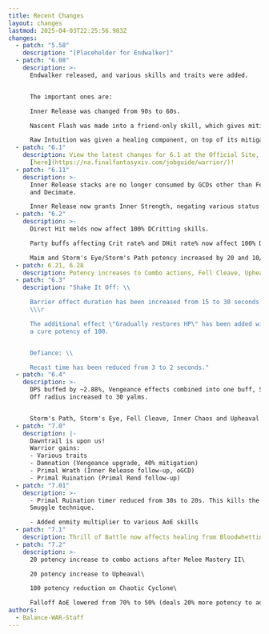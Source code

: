 ```yaml
---
title: Recent Changes
layout: changes
lastmod: 2025-04-03T22:25:56.983Z
changes:
  - patch: "5.58"
    description: "[Placeholder for Endwalker]"
  - patch: "6.08"
    description: >-
      Endwalker released, and various skills and traits were added.  


      The important ones are:  

      Inner Release was changed from 90s to 60s.  

      Nascent Flash was made into a friend-only skill, which gives mitigation and heals.  

      Raw Intuition was given a healing component, on top of its mitigation.  
  - patch: "6.1"
    description: View the latest changes for 6.1 at the Official Site, located
      [here](https://na.finalfantasyxiv.com/jobguide/warrior/)!
  - patch: "6.11"
    description: >-
      Inner Release stacks are no longer consumed by GCDs other than Fell Cleave
      and Decimate.  

      Inner Release now grants Inner Strength, negating various status effects.
  - patch: "6.2"
    description: >-
      Direct Hit melds now affect 100% DCritting skills.  

      Party buffs affecting Crit rate% and DHit rate% now affect 100% DCritting skills.  

      Maim and Storm's Eye/Storm's Path potency increased by 20 and 10/10 respectively.
  - patch: 6.21, 6.28
    description: Potency increases to Combo actions, Fell Cleave, Upheaval.
  - patch: "6.3"
    description: "Shake It Off: \\

      Barrier effect duration has been increased from 15 to 30 seconds.
      \\\r

      The additional effect \"Gradually restores HP\" has been added with
      a cure potency of 100.


      Defiance: \\

      Recast time has been reduced from 3 to 2 seconds."
  - patch: "6.4"
    description: >-
      DPS buffed by ~2.88%, Vengeance effects combined into one buff, Shake It
      Off radius increased to 30 yalms.


      Storm's Path, Storm's Eye, Fell Cleave, Inner Chaos and Upheaval buffed by 10~30 potency each.
  - patch: "7.0"
    description: |-
      Dawntrail is upon us!
      Warrior gains:
      - Various traits
      - Damnation (Vengeance upgrade, 40% mitigation)
      - Primal Wrath (Inner Release follow-up, oGCD)
      - Primal Ruination (Primal Rend follow-up)
  - patch: "7.01"
    description: >-
      - Primal Ruination timer reduced from 30s to 20s. This kills the Ruination
      Smuggle technique.

      - Added enmity multiplier to various AoE skills
  - patch: "7.1"
    description: Thrill of Battle now affects healing from Bloodwhetting.
  - patch: "7.2"
    description: >-
      20 potency increase to combo actions after Melee Mastery II\

      20 potency increase to Upheaval\

      100 potency reduction on Chaotic Cyclone\

      Falloff AoE lowered from 70% to 50% (deals 20% more potency to additional enemies compared to pre-7.2) for Primal Rend, Primal Wrath and Primal Ruination
authors:
  - Balance-WAR-Staff
---
```

